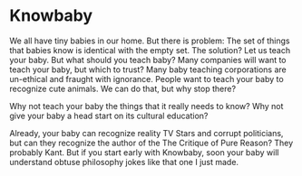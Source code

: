 Knowbaby
=============
  We all have tiny babies in our home.
  But there is problem:
  The set of things that babies know is identical with the empty set.
  The solution? Let us teach your baby.
  But what should you teach baby?
  Many companies will want to teach your baby, but which to trust? Many baby teaching corporations are un-ethical and fraught with ignorance.
  People want to teach your baby to recognize cute animals. We can do that, but why stop there?

  Why not teach your baby the things that it really needs to know? Why not give your baby a head start on its cultural education?

  Already, your baby can recognize reality TV Stars and corrupt politicians, but can they recognize the author of the The Critique of Pure Reason? They probably Kant. But if you start early with Knowbaby, soon your baby will understand obtuse philosophy jokes like that one I just made.
